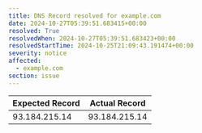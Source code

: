 ```yaml
---
title: DNS Record resolved for example.com
date: 2024-10-27T05:39:51.683415+00:00
resolved: True
resolvedWhen: 2024-10-27T05:39:51.683423+00:00
resolvedStartTime: 2024-10-25T21:09:43.191474+00:00
severity: notice
affected:
  - example.com
section: issue
---
```


| Expected Record  | Actual Record  |
|------------------|----------------|
| 93.184.215.14 | 93.184.215.14 |
